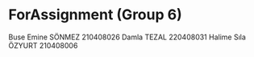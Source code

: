 # ForAssignment (Group 6)
Buse Emine SÖNMEZ 210408026
Damla TEZAL 220408031
Halime Sıla ÖZYURT 210408006
